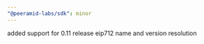 ```yaml
---
"@peeramid-labs/sdk": minor
---
```


added support for 0.11 release eip712 name and version resolution
